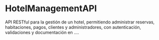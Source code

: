 # HotelManagementAPI
API RESTful para la gestión de un hotel, permitiendo administrar reservas, habitaciones, pagos, clientes y administradores, con autenticación, validaciones y documentación en ....
